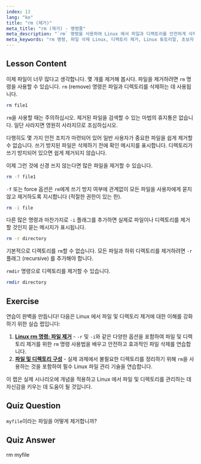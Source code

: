 ```yaml
---
index: 13
lang: "ko"
title: "rm (제거)"
meta_title: "rm (제거) - 명령줄"
meta_description: "`rm` 명령을 사용하여 Linux 에서 파일과 디렉토리를 안전하게 삭제하는 방법을 배웁니다. `-f`, `-i`, `-r` 및 `rmdir`과 같은 옵션을 이해합니다. Linux 여정을 시작하세요!"
meta_keywords: "rm 명령, 파일 삭제 Linux, 디렉토리 제거, Linux 튜토리얼, 초보자 Linux, rmdir, Linux 가이드"
---
```


## Lesson Content

이제 파일이 너무 많다고 생각합니다. 몇 개를 제거해 봅시다. 파일을 제거하려면 `rm` 명령을 사용할 수 있습니다. `rm` (remove) 명령은 파일과 디렉토리를 삭제하는 데 사용됩니다.

```bash
rm file1
```

`rm`을 사용할 때는 주의하십시오. 제거된 파일을 검색할 수 있는 마법의 휴지통은 없습니다. 일단 사라지면 영원히 사라지므로 조심하십시오.

다행히도 몇 가지 안전 조치가 마련되어 있어 일반 사용자가 중요한 파일을 쉽게 제거할 수 없습니다. 쓰기 방지된 파일은 삭제하기 전에 확인 메시지를 표시합니다. 디렉토리가 쓰기 방지되어 있으면 쉽게 제거되지 않습니다.

이제 그런 것에 신경 쓰지 않는다면 많은 파일을 제거할 수 있습니다.

```bash
rm -f file1
```

`-f` 또는 force 옵션은 `rm`에게 쓰기 방지 여부에 관계없이 모든 파일을 사용자에게 묻지 않고 제거하도록 지시합니다 (적절한 권한이 있는 한).

```bash
rm -i file
```

다른 많은 명령과 마찬가지로 `-i` 플래그를 추가하면 실제로 파일이나 디렉토리를 제거할 것인지 묻는 메시지가 표시됩니다.

```bash
rm -r directory
```

기본적으로 디렉토리를 `rm`할 수 없습니다. 모든 파일과 하위 디렉토리를 제거하려면 `-r` 플래그 (recursive) 를 추가해야 합니다.

`rmdir` 명령으로 디렉토리를 제거할 수 있습니다.

```bash
rmdir directory
```

## Exercise

연습이 완벽을 만듭니다! 다음은 Linux 에서 파일 및 디렉토리 제거에 대한 이해를 강화하기 위한 실습 랩입니다:

1. **[Linux rm 명령: 파일 제거](https://labex.io/ko/labs/linux-linux-rm-command-file-removing-209741)** - `-r` 및 `-i`와 같은 다양한 옵션을 포함하여 파일 및 디렉토리 제거를 위한 `rm` 명령 사용법을 배우고 안전하고 효과적인 파일 삭제를 연습합니다.
2. **[파일 및 디렉토리 구성](https://labex.io/ko/labs/linux-organizing-files-and-directories-387877)** - 실제 과제에서 불필요한 디렉토리를 정리하기 위해 `rm`을 사용하는 것을 포함하여 필수 Linux 파일 관리 기술을 연습합니다.

이 랩은 실제 시나리오에 개념을 적용하고 Linux 에서 파일 및 디렉토리를 관리하는 데 자신감을 키우는 데 도움이 될 것입니다.

## Quiz Question

`myfile`이라는 파일을 어떻게 제거합니까?

## Quiz Answer

rm myfile
